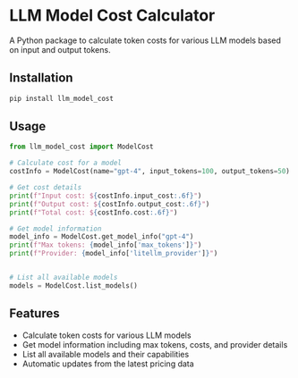 # LLM Model Cost Calculator

A Python package to calculate token costs for various LLM models based on input and output tokens.

## Installation

```bash
pip install llm_model_cost
```

## Usage

```python
from llm_model_cost import ModelCost

# Calculate cost for a model
costInfo = ModelCost(name="gpt-4", input_tokens=100, output_tokens=50)

# Get cost details
print(f"Input cost: ${costInfo.input_cost:.6f}")
print(f"Output cost: ${costInfo.output_cost:.6f}")
print(f"Total cost: ${costInfo.cost:.6f}")

# Get model information
model_info = ModelCost.get_model_info("gpt-4")
print(f"Max tokens: {model_info['max_tokens']}")
print(f"Provider: {model_info['litellm_provider']}")


# List all available models
models = ModelCost.list_models()
```

## Features

- Calculate token costs for various LLM models
- Get model information including max tokens, costs, and provider details
- List all available models and their capabilities
- Automatic updates from the latest pricing data
